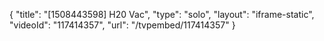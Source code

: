 {
    "title": "[1508443598] H20 Vac",
    "type": "solo",
    "layout": "iframe-static",
    "videoId": "117414357",
    "url": "\/tvpembed\/117414357"
}